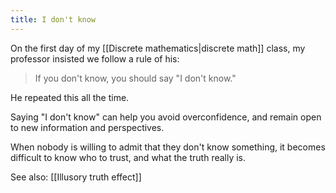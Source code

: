 ```yaml
---
title: I don't know
---
```


On the first day of my [[Discrete mathematics|discrete math]] class, my professor insisted we follow a rule of his:  

>If you don't know, you should say "I don't know."  

He repeated this all the time.  

Saying "I don't know" can help you avoid overconfidence, and remain open to new information and perspectives.  

When nobody is willing to admit that they don't know something, it becomes difficult to know who to trust, and what the truth really is. 

See also: [[Illusory truth effect]]
